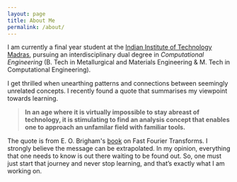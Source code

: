 ```yaml
---
layout: page
title: About Me
permalink: /about/
---
```

<p>I am currently a final year student at the <a href="https://www.iitm.ac.in" target="_blank">Indian Institute of Technology Madras</a>, pursuing an interdisciplinary dual degree in <i>Computational Engineering</i> (B. Tech in Metallurgical and Materials Engineering & M. Tech in Computational Engineering).</p>

<p> I get thrilled when unearthing patterns and connections between seemingly unrelated concepts. I recently found a quote that summarises my viewpoint towards learning.
<blockquote cite="https://dl.acm.org/citation.cfm?id=47314">
<b>
In an age where it is virtually impossible to stay abreast of technology, it is stimulating to find an analysis concept that enables one to approach an unfamilar field with familiar tools.
</b>
</blockquote>
The quote is from E. O. Brigham's <a href="https://dl.acm.org/citation.cfm?id=47314" target="_blank"> book</a> on Fast Fourier Transforms. I strongly believe the message can be extrapolated. In my opinion, everything that one needs to know is out there waiting to be found out. So, one must just start that journey and never stop learning, and that’s exactly what I am working on.</p>
